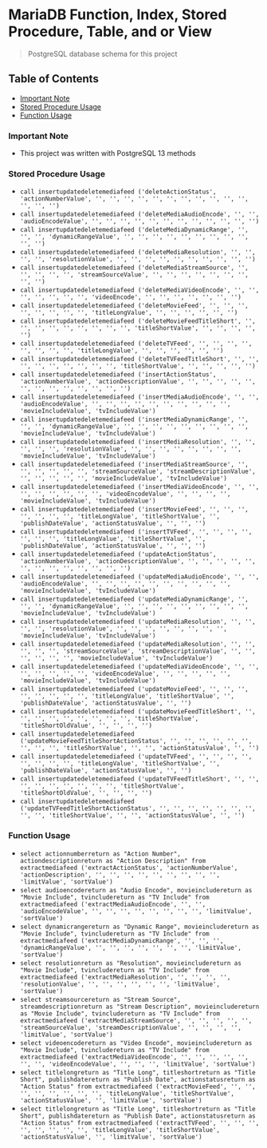 # MariaDB Function, Index, Stored Procedure, Table, and or View
> PostgreSQL database schema for this project

## Table of Contents
* [Important Note](#important-note)
* [Stored Procedure Usage](#stored-procedure-usage)
* [Function Usage](#function-usage)

### **Important Note**
* This project was written with PostgreSQL 13 methods

### Stored Procedure Usage
* `call insertupdatedeletemediafeed ('deleteActionStatus', 'actionNumberValue', '', '', '', '', '', '', '', '', '', '', '', '', '', '')`
* `call insertupdatedeletemediafeed ('deleteMediaAudioEncode', '', '', 'audioEncodeValue', '', '', '', '', '', '', '', '', '', '', '', '')`
* `call insertupdatedeletemediafeed ('deleteMediaDynamicRange', '', '', '', 'dynamicRangeValue', '', '', '', '', '', '', '', '', '', '', '')`
* `call insertupdatedeletemediafeed ('deleteMediaResolution', '', '', '', '', 'resolutionValue', '', '', '', '', '', '', '', '', '', '')`
* `call insertupdatedeletemediafeed ('deleteMediaStreamSource', '', '', '', '', '', 'streamSourceValue', '', '', '', '', '', '', '', '', '')`
* `call insertupdatedeletemediafeed ('deleteMediaVideoEncode', '', '', '', '', '', '', '', 'videoEncode', '', '', '', '', '', '', '')`
* `call insertupdatedeletemediafeed ('deleteMovieFeed', '', '', '', '', '', '', '', '', 'titleLongValue', '', '', '', '', '', '')`
* `call insertupdatedeletemediafeed ('deleteMovieFeedTitleShort', '', '', '', '', '', '', '', '', '', 'titleShortValue', '', '', '', '', '')`
* `call insertupdatedeletemediafeed ('deleteTVFeed', '', '', '', '', '', '', '', '', 'titleLongValue', '', '', '', '', '', '')`
* `call insertupdatedeletemediafeed ('deleteTVFeedTitleShort', '', '', '', '', '', '', '', '', '', 'titleShortValue', '', '', '', '', '')`
* `call insertupdatedeletemediafeed ('insertActionStatus', 'actionNumberValue', 'actionDescriptionValue', '', '', '', '', '', '', '', '', '', '', '', '', '')`
* `call insertupdatedeletemediafeed ('insertMediaAudioEncode', '', '', 'audioEncodeValue', '', '', '', '', '', '', '', '', '', '', 'movieIncludeValue', 'tvIncludeValue')`
* `call insertupdatedeletemediafeed ('insertMediaDynamicRange', '', '', '', 'dynamicRangeValue', '', '', '', '', '', '', '', '', '', 'movieIncludeValue', 'tvIncludeValue')`
* `call insertupdatedeletemediafeed ('insertMediaResolution', '', '', '', '', '', 'resolutionValue', '', '', '', '', '', '', '', '', 'movieIncludeValue', 'tvIncludeValue')`
* `call insertupdatedeletemediafeed ('insertMediaStreamSource', '', '', '', '', '', '', 'streamSourceValue', 'streamDescriptionValue', '', '', '', '', '', 'movieIncludeValue', 'tvIncludeValue')`
* `call insertupdatedeletemediafeed ('insertMediaVideoEncode', '', '', '', '', '', '', '', '', 'videoEncodeValue', '', '', '', '', 'movieIncludeValue', 'tvIncludeValue')`
* `call insertupdatedeletemediafeed ('insertMovieFeed', '', '', '', '', '', '', '', 'titleLongValue', 'titleShortValue', '', 'publishDateValue', 'actionStatusValue', '', '', '')`
* `call insertupdatedeletemediafeed ('insertTVFeed', '', '', '', '', '', '', '', 'titleLongValue', 'titleShortValue', '', 'publishDateValue', 'actionStatusValue', '', '', '')`
* `call insertupdatedeletemediafeed ('updateActionStatus', 'actionNumberValue', 'actionDescriptionValue', '', '', '', '', '', '', '', '', '', '', '', '', '')`
* `call insertupdatedeletemediafeed ('updateMediaAudioEncode', '', '', 'audioEncodeValue', '', '', '', '', '', '', '', '', '', '', 'movieIncludeValue', 'tvIncludeValue')`
* `call insertupdatedeletemediafeed ('updateMediaDynamicRange', '', '', '', 'dynamicRangeValue', '', '', '', '', '', '', '', '', '', 'movieIncludeValue', 'tvIncludeValue')`
* `call insertupdatedeletemediafeed ('updateMediaResolution', '', '', '', '', 'resolutionValue', '', '', '', '', '', '', '', '', 'movieIncludeValue', 'tvIncludeValue')`
* `call insertupdatedeletemediafeed ('updateMediaResolution', '', '', '', '', '', 'streamSourceValue', 'streamDescriptionValue', '', '', '', '', '', '', 'movieIncludeValue', 'tvIncludeValue')`
* `call insertupdatedeletemediafeed ('updateMediaVideoEncode', '', '', '', '', '', '', '', 'videoEncodeValue', '', '', '', '', '', 'movieIncludeValue', 'tvIncludeValue')`
* `call insertupdatedeletemediafeed ('updateMovieFeed', '', '', '', '', '', '', '', '', 'titleLongValue', 'titleShortValue', '', 'publishDateValue', 'actionStatusValue', '', '')`
* `call insertupdatedeletemediafeed ('updateMovieFeedTitleShort', '', '', '', '', '', '', '', '', '', 'titleShortValue', 'titleShortOldValue', '', '', '', '')`
* `call insertupdatedeletemediafeed ('updateMovieFeedTitleShortActionStatus', '', '', '', '', '', '', '', '', '', 'titleShortValue', '', '', 'actionStatusValue', '', '')`
* `call insertupdatedeletemediafeed ('updateTVFeed', '', '', '', '', '', '', '', '', 'titleLongValue', 'titleShortValue', '', 'publishDateValue', 'actionStatusValue', '', '')`
* `call insertupdatedeletemediafeed ('updateTVFeedTitleShort', '', '', '', '', '', '', '', '', '', 'titleShortValue', 'titleShortOldValue', '', '', '', '')`
* `call insertupdatedeletemediafeed ('updateTVFeedTitleShortActionStatus', '', '', '', '', '', '', '', '', '', 'titleShortValue', '', '', 'actionStatusValue', '', '')`

### Function Usage
* `select actionnumberreturn as "Action Number", actiondescriptionreturn as "Action Description" from extractmediafeed ('extractActionStatus', 'actionNumberValue', 'actionDescription', '', '', '', '', '', '', '', '', '', 'limitValue', 'sortValue')`
* `select audioencodereturn as "Audio Encode", movieincludereturn as "Movie Include", tvincludereturn as "TV Include" from extractmediafeed ('extractMediaAudioEncode', '', '', 'audioEncodeValue', '', '', '', '', '', '', '', '', 'limitValue', 'sortValue')`
* `select dynamicrangereturn as "Dynamic Range", movieincludereturn as "Movie Include", tvincludereturn as "TV Include" from extractmediafeed ('extractMediaDynamicRange', '', '', '', 'dynamicRangeValue', '', '', '', '', '', '', '', 'limitValue', 'sortValue')`
* `select resolutionreturn as "Resolution", movieincludereturn as "Movie Include", tvincludereturn as "TV Include" from extractmediafeed ('extractMediaResolution', '', '', '', '', 'resolutionValue', '', '', '', '', '', '', 'limitValue', 'sortValue')`
* `select streamsourcereturn as "Stream Source", streamdescriptionreturn as "Stream Description", movieincludereturn as "Movie Include", tvincludereturn as "TV Include" from extractmediafeed ('extractMediaStreamSource', '', '', '', '', '', 'streamSourceValue', 'streamDescriptionValue', '', '', '', '', 'limitValue', 'sortValue')`
* `select videoencodereturn as "Video Encode", movieincludereturn as "Movie Include", tvincludereturn as "TV Include" from extractmediafeed ('extractMediaVideoEncode', '', '', '', '', '', '', '', 'videoEncodeValue', '', '', '', 'limitValue', 'sortValue')`
* `select titlelongreturn as "Title Long", titleshortreturn as "Title Short", publishdatereturn as "Publish Date", actionstatusreturn as "Action Status" from extractmediafeed ('extractMovieFeed', '', '', '', '', '', '', '', '', 'titleLongValue', 'titleShortValue', 'actionStatusValue', '', 'limitValue', 'sortValue')`
* `select titlelongreturn as "Title Long", titleshortreturn as "Title Short", publishdatereturn as "Publish Date", actionstatusreturn as "Action Status" from extractmediafeed ('extractTVFeed', '', '', '', '', '', '', '', '', 'titleLongValue', 'titleShortValue', 'actionStatusValue', '', 'limitValue', 'sortValue')`
